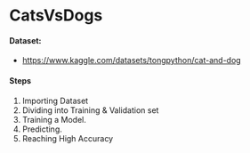 # CatsVsDogs

#### Dataset:
- https://www.kaggle.com/datasets/tongpython/cat-and-dog

#### Steps
1. Importing Dataset
2. Dividing into Training & Validation set
3. Training a Model.
4. Predicting.
5. Reaching High Accuracy

